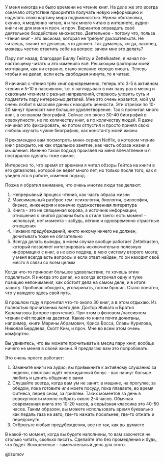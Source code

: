 У меня никогда не было времени не чтение книг. На деле же это всегда означало отсутствие приоритета получать новую информацию и наделять свою картину мира подвижностью. Нужна обстановка, скучно, я медленно читаю, я и так много читаю в интернете, аудио-книги не для меня и проч. и проч. Вариантов оправдать своё деятельное бездействие множество. Деятельное - потому что, польза чтения книг - это аксиома, которая не требует доказательств. Не читаешь, значит не делаешь, что должен. Так думаешь, когда, наконец, можешь честно ответить себе на вопрос: зачем мне это делать?

Пару лет назад, благодаря Биллу Гейтсу и Zettelkasten, я начал по-настоящему читать и это изменило всё. Решающим фактором моей мотивации, как ни странно, стало желание хорошо писать. Теперь чтобы я не делал, если есть свободная минута, то я читаю. 

Я начинал с чтения трёх книг одновременно, теперь это 3-5 в активном чтении и 5-10 в пассивном, т.е. я заглядываю в них пару раз в месяц и сквозным чтением с разных направлений, стараюсь уловить суть и подметить пару интересных деталей. Мне это очень нравится, мой ум очень любит в массиве данных находить ценности. Эти отрезки по 10-20 минут приносят мне большое удовлетворение. Так я прочитал много книг, в основном биографий. Сейчас это около 30-40 биографий в совокупности, не по количеству книг, а по количеству людей. Я даже начинал это фиксировать, но потом отпустил и просто принял свою любовь изучать чужие биографию, как константу моей жизни.

Я рекомендую вам посмотреть мини-сериал Netflix, в котором чтение книг раскрыто, не как отдельное занятие, как часть образа жизни и мышления. Именно такой подход произвёл на меня впечатление и я постарался сделать тоже самое. 

Интересно то, что время от времени я читал обзоры Гейтса на книги в его gatesnotes, которой он ведёт много лет, но только после того, как я увидел это в работе, изменил подход.

Позже я обратил внимание, что очень многие люди так делают: 
1) Непрерывный процесс чтения, как часть образа жизни
2) Максимальный разброс тем: психология, биология, философия, бизнес, инженерия и конечно художественная литература
3) Книга - это не священная корова, а источник информации; отношения с книгой должны быть в стиле танго: есть момент - используй, нет момента - забудь, лёгкие и одновременно страстные отношения
4) Никаких предубеждений, никто никому ничего не должен; дочитывать тоже не обязательно
5) Всегда делать выводы, в моем случае вообще работает Zettelkasten, который позволяет интегрировать исключительно полезную информацию с книг, а не всю подряд, в мою систему второго мозга; у меня всегда есть вопросы и если ответ найден, то он находит своё место в связи со всем целым

Когда что-то приносит большое удовольствие, то хочешь этим поделиться. Я иногда это делал, но всегда встречал одну и туже позицию непонимания, как обстоят дела на самом деле, и в итоге защиту. Пробовал обходить, уговаривать, потом бросил. Стало понятно, что у каждого здесь свой путь.

В прошлом году я прочитал что-то около 30 книг, а в этом отдыхаю. Из полностью прочитанных всего две: Доктор Живаго и Братья Карамазовы (второе прочтение). При этом в фоновом /пассивном чтении счёт пошёл на десятки. Какие-то книги почти дочитаны, например, книги Марины Абрамович, Криса Восса, Славы Курилова, Николая Бердяева, Скотт Ким, и проч. Мне во всем этом очень комфортно.

Вы удивитесь, что вы можете прочитывать в месяц пару книг, вообще ничего не меняя в своей жизни. Я предлагаю вам это попробовать.

Это очень просто работает:
1) Замените книги на аудио; вы привыкните к активному слушанию за неделю, плюс вас ждёт неожиданный бонус - вас начнут больше любить и ценить общение с вами
2) Слушайте всегда, когда вам ум не занят: в машине, на прогулке, за обедом, пока готовите или моете посуду, пока плаваете, во время фитнеса, перед сном, за гриллем. Таких моментов за день в совокупности можно собрать около 2-4 часов. Обычная современная книга это 10-20 часов, а серьёзная классика это 40-50 часов. Таким образом, вы можете использовать время буквально как педаль газа на авто, где-то нажать посильнее, где-то отжать и передохнуть
3) Отбросьте любые предубеждения, все не так, как вы думаете

В какой-то момент, когда вы будете наполнены, то вам захочется не столько читать, сколько писать. Сделайте это без промедления и будь, что будет. Воскресенье - замечательный день для этого.

@izumov
 